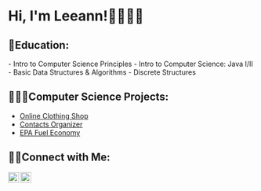 <h1>Hi, I'm Leeann!👩🏻👋🏻</h1>

<h2>📓Education:</h2>
- Intro to Computer Science Principles
- Intro to Computer Science: Java I/II
- Basic Data Structures & Algorithms
- Discrete Structures

<h2>👩🏻‍💻Computer Science Projects:</h2>

- [Online Clothing Shop](https://github.com/gitgriddy/Online-Clothing-Shop/tree/main)
- [Contacts Organizer](https://github.com/gitgriddy/TEST)
- [EPA Fuel Economy](https://github.com/gitgriddy/TEST)

<h2>🤳🏻Connect with Me:</h2>

[<img align="left" alt="Leeann Huntzinger| LinkedIn" width="22px" src="https://cdn.jsdelivr.net/npm/simple-icons@v3/icons/linkedin.svg" />][linkedin]
[<img align="left" alt="Leeannsphotoss| Instagram" width="22px" src="https://cdn.jsdelivr.net/npm/simple-icons@v3/icons/instagram.svg" />][instagram]


[instagram]:https://www.instagram.com/leeannsphotoss/
[linkedin]:https://www.LinkedIn.com/in/LeeannHuntzinger


<!--
**gitgriddy/gitgriddy** is a ✨ _special_ ✨ repository because its `README.md` (this file) appears on your GitHub profile.

Here are some ideas to get you started:

- 🔭 I’m currently working on ...
- 🌱 I’m currently learning ...
- 👯 I’m looking to collaborate on ...
- 🤔 I’m looking for help with ...
- 💬 Ask me about ...
- 📫 How to reach me: ...
- 😄 Pronouns: ...
- ⚡ Fun fact: ...
-->
